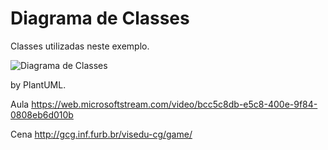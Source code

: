 # Diagrama de Classes
Classes utilizadas neste exemplo.

![Diagrama de Classes](https://github.com/dalton-reis/gcg-cg/blob/master/CG-N4/docs/diagrams/docs/umlClasses/Diagrama%20de%20Classes.svg)

by PlantUML.

Aula
https://web.microsoftstream.com/video/bcc5c8db-e5c8-400e-9f84-0808eb6d010b

Cena
http://gcg.inf.furb.br/visedu-cg/game/